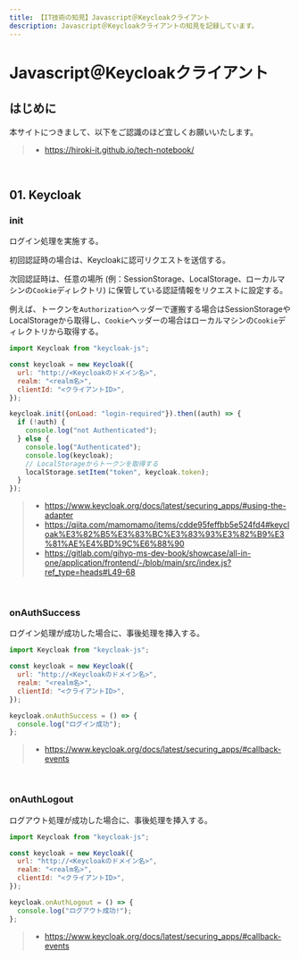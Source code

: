 ```yaml
---
title: 【IT技術の知見】Javascript＠Keycloakクライアント
description: Javascript＠Keycloakクライアントの知見を記録しています。
---
```


# Javascript＠Keycloakクライアント

## はじめに

本サイトにつきまして、以下をご認識のほど宜しくお願いいたします。

> - https://hiroki-it.github.io/tech-notebook/

<br>

## 01. Keycloak

### init

ログイン処理を実施する。

初回認証時の場合は、Keycloakに認可リクエストを送信する。

次回認証時は、任意の場所 (例：SessionStorage、LocalStorage、ローカルマシンの`Cookie`ディレクトリ) に保管している認証情報をリクエストに設定する。

例えば、トークンを`Authorization`ヘッダーで運搬する場合はSessionStorageやLocalStorageから取得し、`Cookie`ヘッダーの場合はローカルマシンの`Cookie`ディレクトリから取得する。

```javascript
import Keycloak from "keycloak-js";

const keycloak = new Keycloak({
  url: "http://<Keycloakのドメイン名>",
  realm: "<realm名>",
  clientId: "<クライアントID>",
});

keycloak.init({onLoad: "login-required"}).then((auth) => {
  if (!auth) {
    console.log("not Authenticated");
  } else {
    console.log("Authenticated");
    console.log(keycloak);
    // LocalStorageからトークンを取得する
    localStorage.setItem("token", keycloak.token);
  }
});
```

> - https://www.keycloak.org/docs/latest/securing_apps/#using-the-adapter
> - https://qiita.com/mamomamo/items/cdde95feffbb5e524fd4#keycloak%E3%82%B5%E3%83%BC%E3%83%93%E3%82%B9%E3%81%AE%E4%BD%9C%E6%88%90
> - https://gitlab.com/gihyo-ms-dev-book/showcase/all-in-one/application/frontend/-/blob/main/src/index.js?ref_type=heads#L49-68

<br>

### onAuthSuccess

ログイン処理が成功した場合に、事後処理を挿入する。

```javascript
import Keycloak from "keycloak-js";

const keycloak = new Keycloak({
  url: "http://<Keycloakのドメイン名>",
  realm: "<realm名>",
  clientId: "<クライアントID>",
});

keycloak.onAuthSuccess = () => {
  console.log("ログイン成功");
};
```

> - https://www.keycloak.org/docs/latest/securing_apps/#callback-events

<br>

### onAuthLogout

ログアウト処理が成功した場合に、事後処理を挿入する。

```javascript
import Keycloak from "keycloak-js";

const keycloak = new Keycloak({
  url: "http://<Keycloakのドメイン名>",
  realm: "<realm名>",
  clientId: "<クライアントID>",
});

keycloak.onAuthLogout = () => {
  console.log("ログアウト成功!");
};
```

> - https://www.keycloak.org/docs/latest/securing_apps/#callback-events

<br>
